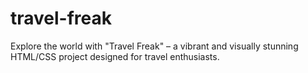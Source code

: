 # travel-freak
Explore the world with "Travel Freak" – a vibrant and visually stunning HTML/CSS project designed for travel enthusiasts. 

